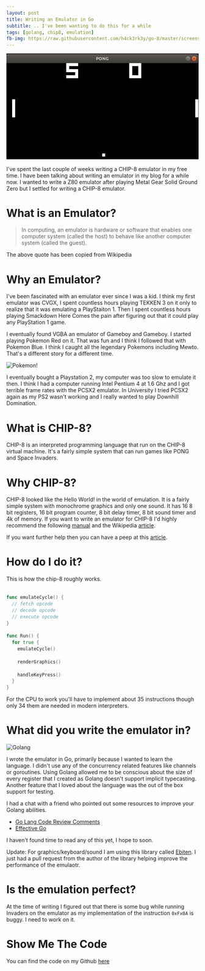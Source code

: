 ```yaml
---
layout: post
title: Writing an Emulator in Go
subtitle: .. I've been wanting to do this for a while
tags: [golang, chip8, emulation]
fb-img: https://raw.githubusercontent.com/h4ck3rk3y/go-8/master/screenshots/PONG.png
---
```


![PONG](https://raw.githubusercontent.com/h4ck3rk3y/go-8/master/screenshots/PONG.png)

I've spent the last couple of weeks writing a CHIP-8 emulator in my free time. I have been talking about writing an emulator in my blog
for a while now. I wanted to write a Z80 emulator after playing Metal Gear Solid Ground Zero but I settled for writing a CHIP-8 emulator.

# What is an Emulator?

> In computing, an emulator is hardware or software that enables one computer system (called the host) to behave like another computer system (called the guest).

The above quote has been copied from Wikipedia

# Why an Emulator?

I've been fascinated with an emulator ever since I was a kid. I think my first emulator was CVGX, I spent countless hours playing
TEKKEN 3 on it only to realize that it was emulating a PlayStaiton 1. Then I spent countless hours playing Smackdown Here Comes the pain
after figuring out that it could play any PlayStation 1 game.

I eventually found VGBA an emulator of Gameboy and Gameboy. I started playing Pokemon Red on it. That was fun and I think I
followed that with Pokemon Blue. I think I caught all the legendary Pokemons including Mewto. That's a different story
for a different time.

![Pokemon!](https://media.giphy.com/media/hytaU39LuyfS0/giphy.gif)

I eventually bought a Playstation 2, my computer was too slow to emulate it then. I think I had a computer running Intel Pentium 4
at 1.6 Ghz and I got terrible frame rates with the PCSX2 emulator. In University I tried PCSX2 again as my PS2 wasn't working
and I really wanted to play Downhill Domination.

# What is CHIP-8?

CHIP-8 is an interpreted programming language that run on the CHIP-8 virtual machine. It's a fairly simple system that can
run games like PONG and Space Invaders.

# Why CHIP-8?

CHIP-8 looked like the Hello World! in the world of emulation. It is a fairly simple system with monochrome graphics and
only one sound. It has 16 8 bit registers, 16 bit program counter, 8 bit delay timer, 8 bit sound timer and 4k of memory.
If you want to write an emulator for CHIP-8 I'd highly recommend the following [manual](http://devernay.free.fr/hacks/chip8/C8TECH10.HTM#1nnn)
and the Wikipedia [article](https://en.wikipedia.org/wiki/CHIP-8).

If you want further help then you can have a peep at this [article](http://multigesture.net/articles/how-to-write-an-emulator-chip-8-interpreter/).

# How do I do it?

This is how the chip-8 roughly works.

```go

func emulateCycle() {
  // fetch opcode
  // decode opcode
  // execute opcode
}

func Run() {
  for true {
    emulateCycle()
    
    renderGraphics()
    
    handleKeyPress()
  }
}
```

For the CPU to work you'll have to implement about 35 instructions though only 34 them are needed in modern interpreters.

# What did you write the emulator in?

![Golang](https://ih0.redbubble.net/image.377846317.0222/flat,900x900,070,f.jpg)

I wrote the emulator in Go, primarily because I wanted to learn the language. I didn't use any of the concurrency related
features like channels or goroutines. Using Golang allowed me to be conscious about the size of every register that I 
created as Golang doesn't support implicit typecasting. Another feature that I loved about the language was the
out of the box support for testing.

I had a chat with a friend who pointed out some resources to improve your Golang abilities.

- [Go Lang Code Review Comments](https://github.com/golang/go/wiki/CodeReviewComments)
- [Effective Go](https://golang.org/doc/effective_go.html)

I haven't found time to read any of this yet, I hope to soon.

Update: For graphics/keyboard/sound I am using this library called [Ebiten](https://github.com/hajimehoshi/ebiten). I just had a pull request from the author of the library helping improve the performance of the emulaotr.

# Is the emulation perfect?

At the time of writing I figured out that there is some bug while running Invaders on the emulator as my implementation
of the instruction `0xFx0A` is buggy. I need to work on it.

# Show Me The Code

You can find the code on my Github [here](https://github.com/h4ck3rk3y/go-8)
